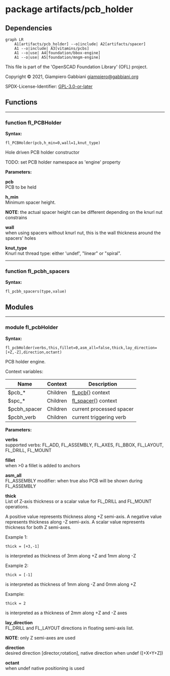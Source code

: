 # package artifacts/pcb_holder

## Dependencies

```mermaid
graph LR
    A1[artifacts/pcb_holder] --o|include| A2[artifacts/spacer]
    A1 --o|include| A3[vitamins/pcbs]
    A1 --o|use| A4[foundation/bbox-engine]
    A1 --o|use| A5[foundation/mngm-engine]
```

This file is part of the 'OpenSCAD Foundation Library' (OFL) project.

Copyright © 2021, Giampiero Gabbiani <giampiero@gabbiani.org>

SPDX-License-Identifier: [GPL-3.0-or-later](https://spdx.org/licenses/GPL-3.0-or-later.html)


## Functions

---

### function fl_PCBHolder

__Syntax:__

```text
fl_PCBHolder(pcb,h_min=0,wall=1,knut_type)
```

Hole driven PCB holder constructor

TODO: set PCB holder namespace as 'engine' property


__Parameters:__

__pcb__  
PCB to be held

__h_min__  
Minimum spacer height.

__NOTE__: the actual spacer height can be different depending on the knurl
nut constrains


__wall__  
when using spacers without knurl nut, this is the wall thickness around the
spacers' holes


__knut_type__  
Knurl nut thread type: either 'undef', "linear" or "spiral".



---

### function fl_pcbh_spacers

__Syntax:__

```text
fl_pcbh_spacers(type,value)
```

## Modules

---

### module fl_pcbHolder

__Syntax:__

    fl_pcbHolder(verbs,this,fillet=0,asm_all=false,thick,lay_direction=[+Z,-Z],direction,octant)

PCB holder engine.

Context variables:

| Name         | Context   | Description                     |
| ------------ | --------- | ------------------------------- |
| $pcb_*       | Children  | [fl_pcb{}](../vitamins/pcbs.md#module-fl_pcb) context                |
| $spc_*       | Children  | [fl_spacer{}](spacer.md#module-fl_spacer) context             |
| $pcbh_spacer | Children  | current processed spacer        |
| $pcbh_verb   | Children  | current triggering verb         |


__Parameters:__

__verbs__  
supported verbs: FL_ADD, FL_ASSEMBLY, FL_AXES, FL_BBOX, FL_LAYOUT,
FL_DRILL, FL_MOUNT


__fillet__  
when >0 a fillet is added to anchors

__asm_all__  
FL_ASSEMBLY modifier: when true also PCB will be shown during FL_ASSEMBLY

__thick__  
List of Z-axis thickness or a scalar value for FL_DRILL and FL_MOUNT
operations.

A positive value represents thickness along +Z semi-axis.
A negative value represents thickness along -Z semi-axis.
A scalar value represents thickness for both Z semi-axes.

Example 1:

    thick = [+3,-1]

is interpreted as thickness of 3mm along +Z and 1mm along -Z

Example 2:

    thick = [-1]

is interpreted as thickness of 1mm along -Z and 0mm along +Z

Example:

    thick = 2

is interpreted as a thickness of 2mm along +Z and -Z axes



__lay_direction__  
FL_DRILL and FL_LAYOUT directions in floating semi-axis list.

__NOTE__: only Z semi-axes are used


__direction__  
desired direction [director,rotation], native direction when undef ([+X+Y+Z])

__octant__  
when undef native positioning is used


